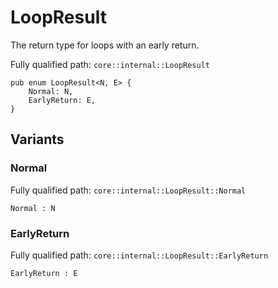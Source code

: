 # LoopResult

The return type for loops with an early return.

Fully qualified path: `core::internal::LoopResult`

<pre><code class="language-rust">pub enum LoopResult&lt;N, E&gt; {
    Normal: N,
    EarlyReturn: E,
}</code></pre>

## Variants

### Normal

Fully qualified path: `core::internal::LoopResult::Normal`

<pre><code class="language-rust">Normal : N</code></pre>


### EarlyReturn

Fully qualified path: `core::internal::LoopResult::EarlyReturn`

<pre><code class="language-rust">EarlyReturn : E</code></pre>



